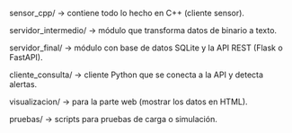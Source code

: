 sensor_cpp/ → contiene todo lo hecho en C++ (cliente sensor).

servidor_intermedio/ → módulo que transforma datos de binario a texto.

servidor_final/ → módulo con base de datos SQLite y la API REST (Flask o FastAPI).

cliente_consulta/ → cliente Python que se conecta a la API y detecta alertas.

visualizacion/ → para la parte web (mostrar los datos en HTML).

pruebas/ → scripts para pruebas de carga o simulación.
